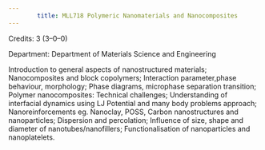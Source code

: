 ```yaml
---
        title: MLL718 Polymeric Nanomaterials and Nanocomposites
---
```

Credits: 3 (3–0–0)

Department: Department of Materials Science and Engineering

Introduction to general aspects of nanostructured materials; Nanocomposites and block copolymers; Interaction parameter,phase behaviour, morphology; Phase diagrams, microphase separation transition; Polymer nanocomposites: Technical challenges; Understanding of interfacial dynamics using LJ Potential and many body problems approach; Nanoreinforcements eg. Nanoclay, POSS, Carbon nanostructures and nanoparticles; Dispersion and percolation; Influence of size, shape and diameter of nanotubes/nanofillers; Functionalisation of nanoparticles and nanoplatelets.